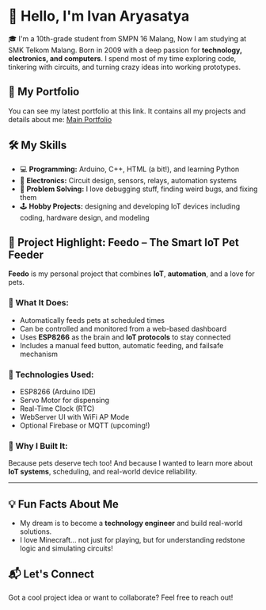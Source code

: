 # 👋 Hello, I'm Ivan Aryasatya

🎓 I'm a 10th-grade student from SMPN 16 Malang, Now I am studying at SMK Telkom Malang. Born in 2009 with a deep passion for **technology, electronics, and computers**. I spend most of my time exploring code, tinkering with circuits, and turning crazy ideas into working prototypes.

## 📄 My Portfolio

You can see my latest portfolio at this link.
It contains all my projects and details about me:
[Main Portfolio](https://s.id/ivanarya-portfolio)

## 🛠️ My Skills

- 💻 **Programming:** Arduino, C++, HTML (a bit!), and learning Python
- 🔌 **Electronics:** Circuit design, sensors, relays, automation systems
- 🧠 **Problem Solving:** I love debugging stuff, finding weird bugs, and fixing them
- 🕹️ **Hobby Projects:** designing and developing IoT devices including coding, hardware design, and modeling

## 🐾 Project Highlight: Feedo – The Smart IoT Pet Feeder

**Feedo** is my personal project that combines **IoT**, **automation**, and a love for pets.

### 🔧 What It Does:
- Automatically feeds pets at scheduled times
- Can be controlled and monitored from a web-based dashboard
- Uses **ESP8266** as the brain and **IoT protocols** to stay connected
- Includes a manual feed button, automatic feeding, and failsafe mechanism

### 📡 Technologies Used:
- ESP8266 (Arduino IDE)
- Servo Motor for dispensing
- Real-Time Clock (RTC)
- WebServer UI with WiFi AP Mode
- Optional Firebase or MQTT (upcoming!)

### 🚀 Why I Built It:
Because pets deserve tech too! And because I wanted to learn more about **IoT systems**, scheduling, and real-world device reliability.

---

## 💡 Fun Facts About Me

- My dream is to become a **technology engineer** and build real-world solutions.
- I love Minecraft... not just for playing, but for understanding redstone logic and simulating circuits!



## 📬 Let's Connect

Got a cool project idea or want to collaborate? Feel free to reach out!

